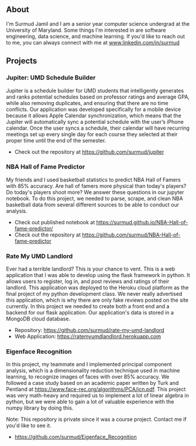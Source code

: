 ## About 
I'm Surmud Jamil and I am a senior year computer science undergrad at the University of Maryland. Some things I'm interested in are software engineering, data science, and machine learning. If you'd like to reach out to me, you can always connect with me at www.linkedin.com/in/surmud


## Projects

### Jupiter: UMD Schedule Builder

Jupiter is a schedule builder for UMD students that intelligently generates and ranks potential schedules based on professor ratings and average GPA, while also removing duplicates, and ensuring that there are no time conflicts. Our application was developed specifically for a mobile device because it allows Apple Calendar synchronization, which means that the Jupiter will automatically sync a potential schedule with the user’s iPhone calendar. Once the user syncs a schedule, their calendar will have recurring meetings set up every single day for each course they selected at their proper time until the end of the semester.
- Check out the repository at https://github.com/surmud/jupiter

### NBA Hall of Fame Predictor
My friends and I used basketball statistics to predict NBA Hall of Famers with 85% accuracy. Are hall of famers more physical than today's players? Do today's players shoot more? We answer these questions in our jupyter notebook. To do this project, we needed to parse, scrape, and clean NBA basketball data from several different sources to be able to conduct our analysis. 
- Check out published notebook at https://surmud.github.io/NBA-Hall-of-fame-predictor/ 
- Check out the repository at https://github.com/surmud/NBA-Hall-of-fame-predictor


### Rate My UMD Landlord
Ever had a terrible landlord? This is your chance to vent. This is a web application that I was able to develop using the flask framework in python. It allows users to register, log in, and post reviews and ratings of their landlord. This application was deployed to the Heroku cloud platform as the final project of my python development class. We never really advertised this application, which is why there are only fake reviews posted on the site currently. In this project we needed to create both a front end and a backend for our flask application. Our application's data is stored in a MongoDB cloud database.

- Repository: https://github.com/surmud/rate-my-umd-landlord
- Web Application: https://ratemyumdlandlord.herokuapp.com


### Eigenface Recognition
In this project, my teammate and I implemented principal component analysis, which is a dimensionality reduction technique used in machine learning, to recognize images of faces with over 85% accuracy. We followed a case study based on an academic paper written by Turk and Pentland at https://www.face-rec.org/algorithms/PCA/jcn.pdf. This project was very math-heavy and required us to implement a lot of linear algebra in python, but we were able to gain a lot of valuable experience with the numpy library by doing this.

Note: This repository is private since it was a course project. Contact me if you'd like to see it. 
- https://github.com/surmud/Eigenface_Recognition




<!---
surmud/surmud is a ✨ special ✨ repository because its `README.md` (this file) appears on your GitHub profile.
You can click the Preview link to take a look at your changes.
--->
